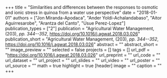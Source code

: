 +++
title = "Similarities and differences between the responses to osmotic and ionic stress in quinoa from a water use perspective"
date = "2018-01-01"
authors = ["Jon Miranda-Apodaca", "Ander Yoldi-Achalandabaso", "Aitor Aguirresarobe", "Arantza del Canto", "Usue Perez-Lopez"]
publication_types = ["2"]
publication = "Agricultural Water Management, (203), _pp. 344--352_, https://doi.org/10.1016/j.agwat.2018.03.026"
publication_short = "Agricultural Water Management, (203), _pp. 344--352_, https://doi.org/10.1016/j.agwat.2018.03.026"
abstract = ""
abstract_short = ""
image_preview = ""
selected = false
projects = []
tags = []
url_pdf = "https://doi.org/10.1016/j.agwat.2018.03.026"
url_preprint = ""
url_code = ""
url_dataset = ""
url_project = ""
url_slides = ""
url_video = ""
url_poster = ""
url_source = ""
math = true
highlight = true
[header]
image = ""
caption = ""
+++
